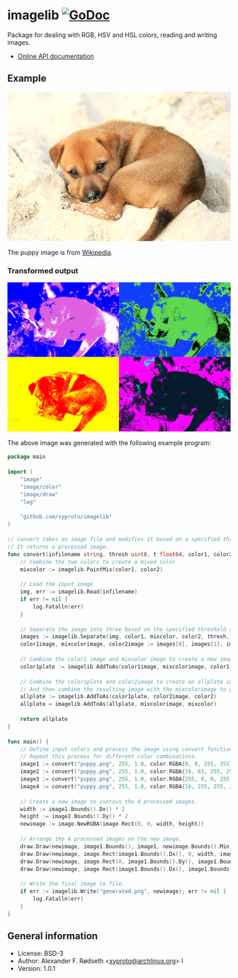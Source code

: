 # imagelib [![GoDoc](https://godoc.org/github.com/xyproto/imagelib?status.svg)](http://godoc.org/github.com/xyproto/imagelib)

Package for dealing with RGB, HSV and HSL colors, reading and writing images.

* [Online API documentation](http://godoc.org/github.com/xyproto/imagelib)

## Example

![puppy](cmd/puppyart/puppy.png)

The puppy image is from [Wikipedia](http://upload.wikimedia.org/wikipedia/commons/c/c7/Puppy_on_Halong_Bay.jpg).

### Transformed output

![puppy](img/generated.png)

The above image was generated with the following example program:

```go
package main

import (
    "image"
    "image/color"
    "image/draw"
    "log"

    "github.com/xyproto/imagelib"
)

// convert takes an image file and modifies it based on a specified threshold, intensity, and two colors.
// It returns a processed image.
func convert(infilename string, thresh uint8, t float64, color1, color2 color.RGBA) image.Image {
    // Combine the two colors to create a mixed color
    mixcolor := imagelib.PaintMix(color1, color2)

    // Load the input image
    img, err := imagelib.Read(infilename)
    if err != nil {
        log.Fatalln(err)
    }

    // Separate the image into three based on the specified threshold and intensity: color1, mixcolor, and color2.
    images := imagelib.Separate(img, color1, mixcolor, color2, thresh, t)
    color1image, mixcolorimage, color2image := images[0], images[1], images[2]

    // Combine the color1 image and mixcolor image to create a new image plate with color1
    color1plate := imagelib.AddToAs(color1image, mixcolorimage, color1)

    // Combine the color1plate and color2image to create an allplate image with color2 color
    // And then combine the resulting image with the mixcolorimage to get the final output image.
    allplate := imagelib.AddToAs(color1plate, color2image, color2)
    allplate = imagelib.AddToAs(allplate, mixcolorimage, mixcolor)

    return allplate
}

func main() {
    // Define input colors and process the image using convert function.
    // Repeat this process for different color combinations.
    image1 := convert("puppy.png", 255, 1.0, color.RGBA{0, 0, 255, 255}, color.RGBA{255, 255, 255, 255})
    image2 := convert("puppy.png", 255, 1.0, color.RGBA{16, 63, 255, 255}, color.RGBA{0, 0, 0, 255})
    image3 := convert("puppy.png", 255, 1.0, color.RGBA{255, 0, 0, 255}, color.RGBA{255, 255, 0, 255})
    image4 := convert("puppy.png", 255, 1.0, color.RGBA{16, 255, 255, 255}, color.RGBA{255, 0, 255, 255})

    // Create a new image to contain the 4 processed images.
    width := image1.Bounds().Dx() * 2
    height := image2.Bounds().Dy() * 2
    newimage := image.NewRGBA(image.Rect(0, 0, width, height))

    // Arrange the 4 processed images on the new image.
    draw.Draw(newimage, image1.Bounds(), image1, newimage.Bounds().Min, draw.Src)
    draw.Draw(newimage, image.Rect(image1.Bounds().Dx(), 0, width, image1.Bounds().Dy()), image2, newimage.Bounds().Min, draw.Src)
    draw.Draw(newimage, image.Rect(0, image1.Bounds().Dy(), image1.Bounds().Dx(), height), image3, newimage.Bounds().Min, draw.Src)
    draw.Draw(newimage, image.Rect(image1.Bounds().Dx(), image1.Bounds().Dy(), width, height), image4, newimage.Bounds().Min, draw.Src)

    // Write the final image to file.
    if err := imagelib.Write("generated.png", newimage); err != nil {
        log.Fatalln(err)
    }
}
```

## General information

* License: BSD-3
* Author: Alexander F. Rødseth &lt;xyproto@archlinux.org&gt;
l
* Version: 1.0.1
